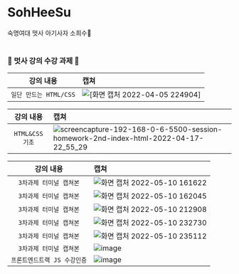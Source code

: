 # SohHeeSu
숙명여대 멋사 아기사자 소희수🦁
<br><br>
### 🦁 멋사 강의 수강 과제 🦁

| 강의 내용 | 캡쳐 | 
|:------:|:------|
|`일단 만드는 HTML/CSS`|<img alt= "[화면 캡처 2022-04-05 224904]" src= "https://user-images.githubusercontent.com/102017556/161768824-9a41bd64-ec57-4550-ba32-0a31da516f12.jpg">

| 강의 내용 | 캡쳐 | 
|:------:|:------|
|`HTML&CSS 기초`|![screencapture-192-168-0-6-5500-session-homework-2nd-index-html-2022-04-17-22_55_29](https://user-images.githubusercontent.com/102017556/163717774-6f6ba3f7-8fab-4ff5-93dc-53ccaf3e7690.png)|

| 강의 내용 | 캡쳐 | 
|:------:|:------|
|`3차과제 터미널 캡쳐본`|![화면 캡처 2022-05-10 161622](https://user-images.githubusercontent.com/102017556/167658951-58bbac8b-4f1e-41e1-be13-390f09b0ca49.jpg)|
|`3차과제 터미널 캡쳐본`|![화면 캡처 2022-05-10 162045](https://user-images.githubusercontent.com/102017556/167659031-92a74f14-4a1d-4d0a-ac4c-5aafd7dbce38.jpg)
|`3차과제 터미널 캡쳐본`|![화면 캡처 2022-05-10 212908](https://user-images.githubusercontent.com/102017556/167659083-2915aa6f-d26c-4a8a-8c59-9de6ccffa2d6.jpg)
|`3차과제 터미널 캡쳐본`|![화면 캡처 2022-05-10 232730](https://user-images.githubusercontent.com/102017556/167659144-b70574e9-6b1a-4109-a987-ea8541efff80.jpg)
|`3차과제 터미널 캡쳐본`|![화면 캡처 2022-05-10 235112](https://user-images.githubusercontent.com/102017556/167659208-97f539f2-94fa-4c0d-a964-754a1c4dc710.jpg)
|`3차과제 터미널 캡쳐본`|![image](https://user-images.githubusercontent.com/102017556/170811426-f68f3bf7-3df4-463d-b20f-ec405bc2ff14.png)
|`프론트엔드트랙 JS 수강인증`|![image](https://user-images.githubusercontent.com/102017556/174556850-dcedc79b-4e99-4231-b24f-2d510dd4078f.png)

